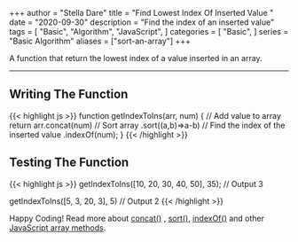 +++
author = "Stella Dare"
title = "Find Lowest Index Of Inserted Value "
date = "2020-09-30"
description = "Find the index of an inserted value"
tags = [
    "Basic",
    "Algorithm",
    "JavaScript",
]
categories = [
    "Basic",
]
series = "Basic Algorithm"
aliases = ["sort-an-array"]
+++

A function that return the lowest index of a value inserted in an array.

<!--more-->

---
## Writing The Function
{{< highlight js >}}
function getIndexToIns(arr, num) {
  // Add value to array
  return arr.concat(num)
  // Sort array
  .sort((a,b)=>a-b)
  // Find the index of the inserted value
  .indexOf(num);
}
{{< /highlight >}}

## Testing The Function
{{< highlight js >}}
getIndexToIns([10, 20, 30, 40, 50], 35);
// Output
3

getIndexToIns([5, 3, 20, 3], 5)
// Output
2
{{< /highlight >}}

Happy Coding! Read more about [concat()](https://www.w3schools.com/jsref/jsref_concat_array.asp) , [sort()](https://www.w3schools.com/jsref/jsref_sort.asp), [indexOf()](https://www.w3schools.com/jsref/jsref_indexof_array.asp) and other [JavaScript array methods](https://www.w3schools.com/jsref/jsref_obj_array.asp).
